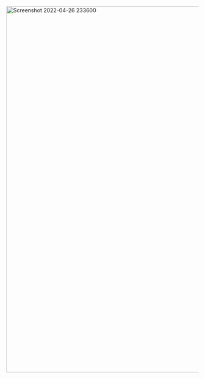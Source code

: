 <img width="960" alt="Screenshot 2022-04-26 233600" src="https://user-images.githubusercontent.com/89980785/165436342-eac369cf-2cb9-4823-98e1-d08613f5562d.png">
